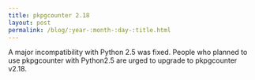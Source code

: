```yaml
---
title: pkpgcounter 2.18
layout: post
permalink: /blog/:year-:month-:day-:title.html
---
```


A major incompatibility with Python 2.5 was fixed. People who planned to use pkpgcounter with Python2.5 are urged to upgrade to pkpgcounter v2.18.
